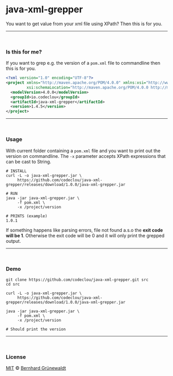 # java-xml-grepper

You want to get value from your xml file using XPath? Then this is for you.

----
&nbsp;

### Is this for me?

If you want to grep e.g. the version of a `pom.xml` file to commandline then this is for you.

```xml
<?xml version="1.0" encoding="UTF-8"?>
<project xmlns="http://maven.apache.org/POM/4.0.0" xmlns:xsi="http://www.w3.org/2001/XMLSchema-instance"
         xsi:schemaLocation="http://maven.apache.org/POM/4.0.0 http://maven.apache.org/maven-v4_0_0.xsd">
  <modelVersion>4.0.0</modelVersion>
  <groupId>io.codeclou</groupId>
  <artifactId>java-xml-grepper</artifactId>
  <version>1.4.5</version>
</project>
```


----
&nbsp;

### Usage

With current folder containing a `pom.xml` file and you want to print out the version on commandline.
The `-x` parameter accepts XPath expressions that can be cast to String.

```
# INSTALL
curl -L -o java-xml-grepper.jar \
     https://github.com/codeclou/java-xml-grepper/releases/download/1.0.0/java-xml-grepper.jar

# RUN
java -jar java-xml-grepper.jar \
     -f pom.xml \
     -x /project/version
     
# PRINTS (example)
1.0.1
```

If something happens like parsing errors, file not found a.s.o the **exit code will be 1**.
Otherwise the exit code will be 0 and it will only print the grepped output.

-----
&nbsp;

### Demo

```
git clone https://github.com/codeclou/java-xml-grepper.git src
cd src

curl -L -o java-xml-grepper.jar \
     https://github.com/codeclou/java-xml-grepper/releases/download/1.0.0/java-xml-grepper.jar

java -jar java-xml-grepper.jar \
     -f pom.xml \
     -x /project/version

# Should print the version
```


----
&nbsp;

### License

[MIT](https://github.com/codeclou/java-xml-grepper/blob/master/LICENSE) © [Bernhard Grünewaldt](https://github.com/clouless)
